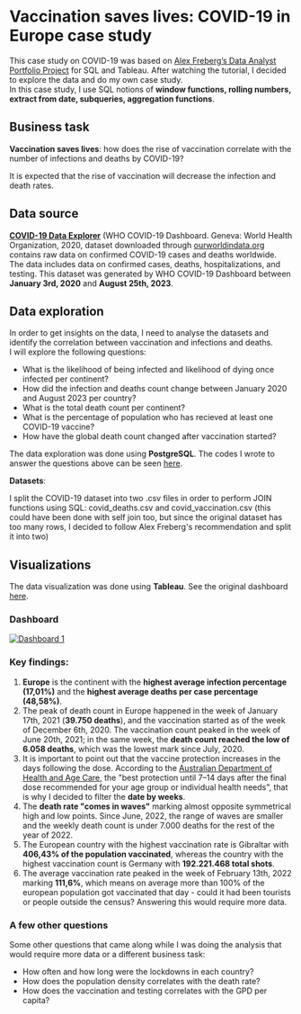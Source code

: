 # Vaccination saves lives: COVID-19 in Europe case study
This case study on COVID-19 was based on [Alex Freberg’s Data Analyst Portfolio Project](https://youtu.be/qfyynHBFOsM?si=NCAmQc_-GDOsZLSz) for SQL and Tableau. After watching the tutorial, I decided to explore the data and do my own case study.  
In this case study, I use SQL notions of **window functions, rolling numbers, extract from date, subqueries, aggregation functions**.

## Business task
**Vaccination saves lives**: how does the rise of vaccination correlate with the number of infections and deaths by COVID-19? 

It is expected that the rise of vaccination will decrease the infection and death rates.

## Data source
**[COVID-19 Data Explorer](https://ourworldindata.org/explorers/coronavirus-data-explorer?zoomToSelection=true&time=2020-03-01..latest&facet=none&country=USA~GBR~CAN~DEU~ITA~IND&pickerSort=asc&pickerMetric=location&Metric=Confirmed+cases&Interval=7-day+rolling+average&Relative+to+Population=true&Color+by+test+positivity=false)** (WHO COVID-19 Dashboard. Geneva: World Health Organization, 2020, dataset downloaded through [ourworldindata.org](ourworldindata.org) contains raw data on confirmed COVID-19 cases and deaths worldwide.
The data includes data on confirmed cases, deaths, hospitalizations, and testing. This dataset was generated by WHO COVID-19 Dashboard between **January 3rd, 2020** and **August 25th, 2023**.  


## Data exploration

In order to get insights on the data, I need to analyse the datasets and identify the correlation between vaccination and infections and deaths.  
I will explore the following questions:  

- What is the likelihood of being infected and likelihood of dying once infected per continent?
- How did the infection and deaths count change between January 2020 and August 2023 per country?
- What is the total death count per continent?
- What is the percentage of population who has recieved at least one COVID-19 vaccine?
- How have the global death count changed after vaccination started?


The data exploration was done using **PostgreSQL**.
The codes I wrote to answer the questions above can be seen [here](https://github.com/marianaobmorais/covid_data_exploration/blob/main/covid_data_exploration.sql).  

**Datasets**:  

I split the COVID-19 dataset into two .csv files in order to perform JOIN functions using SQL: covid_deaths.csv and covid_vaccination.csv (this could have been done with self join too, but since the original dataset has too many rows, I decided to follow Alex Freberg's recommendation and split it into two)

## Visualizations

The data visualization was done using **Tableau**. See the original dashboard [here](https://public.tableau.com/views/Book1_16946533694530/Dashboard1?:language=pt-BR&:display_count=n&:origin=viz_share_link).

### Dashboard
<div class='tableauPlaceholder' id='viz1694724157604' style='position: relative'><noscript><a href='https:&#47;&#47;github.com&#47;marianaobmorais&#47;covid_data_exploration&#47;blob&#47;main&#47;README.md'><img alt='Dashboard 1 ' src='https:&#47;&#47;public.tableau.com&#47;static&#47;images&#47;Bo&#47;Book1_16946533694530&#47;Dashboard1&#47;1_rss.png' style='border: none' /></a></noscript><object class='tableauViz'  style='display:none;'><param name='host_url' value='https%3A%2F%2Fpublic.tableau.com%2F' /> <param name='embed_code_version' value='3' /> <param name='site_root' value='' /><param name='name' value='Book1_16946533694530&#47;Dashboard1' /><param name='tabs' value='no' /><param name='toolbar' value='yes' /><param name='static_image' value='https:&#47;&#47;public.tableau.com&#47;static&#47;images&#47;Bo&#47;Book1_16946533694530&#47;Dashboard1&#47;1.png' /> <param name='animate_transition' value='yes' /><param name='display_static_image' value='yes' /><param name='display_spinner' value='yes' /><param name='display_overlay' value='yes' /><param name='display_count' value='yes' /><param name='language' value='pt-BR' /></object></div><script type='text/javascript'>                    var divElement = document.getElementById('viz1694724157604');                    var vizElement = divElement.getElementsByTagName('object')[0];                    if ( divElement.offsetWidth > 800 ) { vizElement.style.width='1600px';vizElement.style.height='1327px';} else if ( divElement.offsetWidth > 500 ) { vizElement.style.width='1600px';vizElement.style.height='1327px';} else { vizElement.style.width='100%';vizElement.style.height='2427px';}                     var scriptElement = document.createElement('script');                    scriptElement.src = 'https://public.tableau.com/javascripts/api/viz_v1.js';                    vizElement.parentNode.insertBefore(scriptElement, vizElement);                </script>



### Key findings:
1. **Europe** is the continent with the **highest average infection percentage (17,01%)** and the **highest average deaths per case percentage (48,58%)**.
2. The peak of death count in Europe happened in the week of January 17th, 2021 (**39.750 deaths**), and the vaccination started as of the week of December 6th, 2020.  The vaccination count peaked in the week of June 20th, 2021; in the same week, the **death count reached the low of 6.058 deaths**, which was the lowest mark since July, 2020.
3. It is important to point out that the vaccine protection increases in the days following the dose. According to the [Australian Department of Health and Age Care](https://www.health.gov.au/our-work/covid-19-vaccines/is-it-true/is-it-true-how-long-does-it-take-for-the-vaccines-to-work), the "best protection until 7–14 days after the final dose recommended for your age group or individual health needs", that is why I decided to filter the **date by weeks**.
4. The **death rate "comes in waves"** marking almost opposite symmetrical high and low points. Since June, 2022, the range of waves are smaller and the weekly death count is under 7.000 deaths for the rest of the year of 2022.
5. The European country with the highest vaccination rate is Gibraltar with **406,43% of the population vaccinated**, whereas the country with the highest vaccination count is Germany with **192.221.468 total shots**.
6. The average vaccination rate peaked in the week of February 13th, 2022 marking **111,6%**, which means on average more than 100% of the european population got vaccinated that day - could it had been tourists or people outside the census? Answering this would require more data.

### A few other questions

Some other questions that came along while I was doing the analysis that would require more data or a different business task:

- How often and how long were the lockdowns in each country?
- How does the population density correlates with the death rate?
- How does the vaccination and testing correlates with the GPD per capita?

